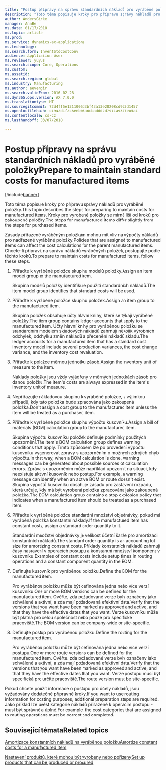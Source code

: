 ```yaml
---
title: "Postup přípravy na správu standardních nákladů pro vyráběné položky"
description: "Toto téma popisuje kroky pro přípravu správy nákladů pro vyráběné položky."
author: AndersGirke
manager: AnnBe
ms.date: 01/17/2018
ms.topic: article
ms.prod: 
ms.service: dynamics-ax-applications
ms.technology: 
ms.search.form: InventStdCostConv
audience: Application User
ms.reviewer: yuyus
ms.search.scope: Core, Operations
ms.custom: 
ms.assetid: 
ms.search.region: global
ms.industry: Manufacturing
ms.author: aevengir
ms.search.validFrom: 2016-02-28
ms.dyn365.ops.version: AX 7.0.0
ms.translationtype: HT
ms.sourcegitcommit: 72d4ff5e1311005d3bf43a13e28208cd9b3d1457
ms.openlocfilehash: c1942d1f2c8eeb05a6cbaddd2d7911a93b7e05a1
ms.contentlocale: cs-cz
ms.lasthandoff: 03/07/2018

---
```



# <a name="prepare-to-maintain-standard-costs-for-manufactured-items"></a><span data-ttu-id="0ca9c-103">Postup přípravy na správu standardních nákladů pro vyráběné položky</span><span class="sxs-lookup"><span data-stu-id="0ca9c-103">Prepare to maintain standard costs for manufactured items</span></span>

[!include[banner](../includes/banner.md)]

<span data-ttu-id="0ca9c-104">Toto téma popisuje kroky pro přípravu správy nákladů pro vyráběné položky.</span><span class="sxs-lookup"><span data-stu-id="0ca9c-104">This topic describes the steps for preparing to maintain costs for manufactured items.</span></span> <span data-ttu-id="0ca9c-105">Kroky pro vyrobené položky se mírně liší od kroků pro zakoupené položky.</span><span class="sxs-lookup"><span data-stu-id="0ca9c-105">The steps for manufactured items differ slightly from the steps for purchased items.</span></span>

<span data-ttu-id="0ca9c-106">Zásady přiřazené vyráběným položkám mohou mít vliv na výpočty nákladů pro nadřazené vyráběné položky.</span><span class="sxs-lookup"><span data-stu-id="0ca9c-106">Policies that are assigned to manufactured items can affect the cost calculations for the parent manufactured items.</span></span> <span data-ttu-id="0ca9c-107">Chcete-li připravit na správu nákladů vyráběných položek, postupujte podle těchto kroků.</span><span class="sxs-lookup"><span data-stu-id="0ca9c-107">To prepare to maintain costs for manufactured items, follow these steps.</span></span>

1. <span data-ttu-id="0ca9c-108">Přiřaďte k vyráběné položce skupinu modelů položky.</span><span class="sxs-lookup"><span data-stu-id="0ca9c-108">Assign an item model group to the manufactured item.</span></span> 

   <span data-ttu-id="0ca9c-109">Skupina modelů položky identifikuje použití standardních nákladů.</span><span class="sxs-lookup"><span data-stu-id="0ca9c-109">The item model group identifies that standard costs will be used.</span></span>

2. <span data-ttu-id="0ca9c-110">Přiřaďte k vyráběné položce skupinu položek.</span><span class="sxs-lookup"><span data-stu-id="0ca9c-110">Assign an item group to the manufactured item.</span></span> 

   <span data-ttu-id="0ca9c-111">Skupina položek obsahuje účty hlavní knihy, které se týkají vyráběné položky.</span><span class="sxs-lookup"><span data-stu-id="0ca9c-111">The item group contains ledger accounts that apply to the manufactured item.</span></span> <span data-ttu-id="0ca9c-112">Účty hlavní knihy pro vyráběnou položku se standardním modelem skladových nákladů zahrnují několik výrobních odchylek, odchylku změn nákladů a přecenění nákladů skladu.</span><span class="sxs-lookup"><span data-stu-id="0ca9c-112">The ledger accounts for a manufactured item that has a standard cost inventory model include several production variances, the cost change variance, and the inventory cost revaluation.</span></span>

3. <span data-ttu-id="0ca9c-113">Přiřaďte k položce měrnou jednotku zásob.</span><span class="sxs-lookup"><span data-stu-id="0ca9c-113">Assign the inventory unit of measure to the item.</span></span> 

   <span data-ttu-id="0ca9c-114">Náklady položky jsou vždy vyjádřeny v měrných jednotkách zásob pro danou položku.</span><span class="sxs-lookup"><span data-stu-id="0ca9c-114">The item's costs are always expressed in the item's inventory unit of measure.</span></span>

4. <span data-ttu-id="0ca9c-115">Nepřiřazujte nákladovou skupinu k vyráběné položce, s výjimkou případů, kdy tato položka bude zpracována jako zakoupená položka.</span><span class="sxs-lookup"><span data-stu-id="0ca9c-115">Don't assign a cost group to the manufactured item unless the item will be treated as a purchased item.</span></span>

5. <span data-ttu-id="0ca9c-116">Přiřaďte k vyráběné položce skupinu výpočtu kusovníku.</span><span class="sxs-lookup"><span data-stu-id="0ca9c-116">Assign a bill of materials (BOM) calculation group to the manufactured item.</span></span> 

   <span data-ttu-id="0ca9c-117">Skupina výpočtu kusovníku položek definuje podmínky použitých upozornění.</span><span class="sxs-lookup"><span data-stu-id="0ca9c-117">The item's BOM calculation group defines warning conditions that apply.</span></span> <span data-ttu-id="0ca9c-118">Tímto způsobem lze po provedení výpočtu kusovníku vygenerovat zprávy s upozorněním o možných zdrojích chyb výpočtu.</span><span class="sxs-lookup"><span data-stu-id="0ca9c-118">In that way, when a BOM calculation is done, warning messages can be generated about possible sources of calculation errors.</span></span> <span data-ttu-id="0ca9c-119">Zpráva s upozorněním může například upozornit na situaci, kdy neexistuje aktivní kusovník nebo postup.</span><span class="sxs-lookup"><span data-stu-id="0ca9c-119">For example, a warning message can identify when an active BOM or route doesn't exist.</span></span> <span data-ttu-id="0ca9c-120">Skupina výpočtů kusovníku obsahuje zásadu pro zastavení rozpadu, která určuje, kdy má být vyrobená položka zpracována jako zakoupená položka.</span><span class="sxs-lookup"><span data-stu-id="0ca9c-120">The BOM calculation group contains a stop explosion policy that indicates when a manufactured item should be treated as a purchased item.</span></span>

6. <span data-ttu-id="0ca9c-121">Přiřaďte k vyráběné položce standardní množství objednávky, pokud má vyráběná položka konstantní náklady.</span><span class="sxs-lookup"><span data-stu-id="0ca9c-121">If the manufactured item has constant costs, assign a standard order quantity to it.</span></span> 

   <span data-ttu-id="0ca9c-122">Standardní množství objednávky je velikost účetní šarže pro amortizaci konstantních nákladů.</span><span class="sxs-lookup"><span data-stu-id="0ca9c-122">The standard order quantity is an accounting lot size for amortizing constant costs.</span></span> <span data-ttu-id="0ca9c-123">Příklady konstatních nákladů zahrnují časy nastavení v operacích postupu a konstantní množství komponent v kusovníku.</span><span class="sxs-lookup"><span data-stu-id="0ca9c-123">Examples of constant costs include setup times in routing operations and a constant component quantity in the BOM.</span></span>

7. <span data-ttu-id="0ca9c-124">Definujte kusovník pro vyráběnou položku.</span><span class="sxs-lookup"><span data-stu-id="0ca9c-124">Define the BOM for the manufactured item.</span></span> 

   <span data-ttu-id="0ca9c-125">Pro vyráběnou položku může být definována jedna nebo více verzí kusovníku.</span><span class="sxs-lookup"><span data-stu-id="0ca9c-125">One or more BOM versions can be defined for the manufactured item.</span></span> <span data-ttu-id="0ca9c-126">Ověřte, zda požadované verze byly označeny jako schválené a aktivní, a zda mají požadovaná efektivní data.</span><span class="sxs-lookup"><span data-stu-id="0ca9c-126">Verify that the versions that you want have been marked as approved and active, and that they have the effective dates that you want.</span></span> <span data-ttu-id="0ca9c-127">Verze kusovníku může být platná pro celou společnost nebo pouze pro specifické pracoviště.</span><span class="sxs-lookup"><span data-stu-id="0ca9c-127">The BOM version can be company-wide or site-specific.</span></span>

8. <span data-ttu-id="0ca9c-128">Definujte postup pro vyráběnou položku.</span><span class="sxs-lookup"><span data-stu-id="0ca9c-128">Define the routing for the manufactured item.</span></span> 

   <span data-ttu-id="0ca9c-129">Pro vyráběnou položku může být definována jedna nebo více verzí postupu.</span><span class="sxs-lookup"><span data-stu-id="0ca9c-129">One or more route versions can be defined for the manufactured item.</span></span> <span data-ttu-id="0ca9c-130">Ověřte, zda požadované verze byly označeny jako schválené a aktivní, a zda mají požadovaná efektivní data.</span><span class="sxs-lookup"><span data-stu-id="0ca9c-130">Verify that the versions that you want have been marked as approved and active, and that they have the effective dates that you want.</span></span> <span data-ttu-id="0ca9c-131">Verze postupu musí být specifická pro určité pracoviště.</span><span class="sxs-lookup"><span data-stu-id="0ca9c-131">The route version must be site-specific.</span></span>

<span data-ttu-id="0ca9c-132">Pokud chcete použít informace o postupu pro účely nákladů, jsou vyžadovány dodatečné přípravné kroky.</span><span class="sxs-lookup"><span data-stu-id="0ca9c-132">If you want to use routing information for costing purposes, additional preparation steps are required.</span></span> <span data-ttu-id="0ca9c-133">Jako příklad lze uvést kategorie nákladů přiřazené k operacím postupu - musí být správné a úplné.</span><span class="sxs-lookup"><span data-stu-id="0ca9c-133">For example, the cost categories that are assigned to routing operations must be correct and completed.</span></span>

<a name="related-topics"></a><span data-ttu-id="0ca9c-134">Související témata</span><span class="sxs-lookup"><span data-stu-id="0ca9c-134">Related topics</span></span>
--------

[<span data-ttu-id="0ca9c-135">Amortizace konstantních nákladů na vyráběnou položku</span><span class="sxs-lookup"><span data-stu-id="0ca9c-135">Amortize constant costs for a manufactured item</span></span>](amortize-constant-costs-manufactured-item.md)

[<span data-ttu-id="0ca9c-136">Nastavení produktů, které mohou být vyrobeny nebo pořízeny</span><span class="sxs-lookup"><span data-stu-id="0ca9c-136">Set up products that can be produced or procured</span></span>](manufactured-items-treated-as-purchased-items.md)


